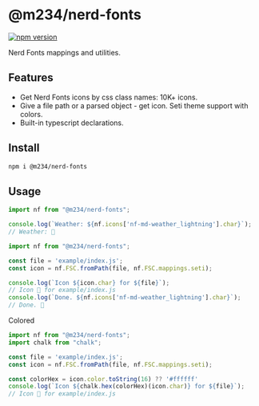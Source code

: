 # @m234/nerd-fonts

[![npm version](https://badge.fury.io/js/@m234/nerd-fonts.svg)](https://www.npmjs.com/package/@m234/nerd-fonts)

Nerd Fonts mappings and utilities.

## Features

 - Get Nerd Fonts icons by css class names: 10K+ icons.
 - Give a file path or a parsed object - get icon. Seti theme support with colors.
 - Built-in typescript declarations.

## Install

```bash
npm i @m234/nerd-fonts
```

## Usage

```js
import nf from "@m234/nerd-fonts";

console.log(`Weather: ${nf.icons['nf-md-weather_lightning'].char}`);
// Weather: 󰖓
```

```js
import nf from "@m234/nerd-fonts";

const file = 'example/index.js';
const icon = nf.FSC.fromPath(file, nf.FSC.mappings.seti);

console.log(`Icon ${icon.char} for ${file}`);
// Icon  for example/index.js
console.log(`Done. ${nf.icons['nf-md-weather_lightning'].char}`);
// Done. 󰖓
```

Colored
```js
import nf from "@m234/nerd-fonts";
import chalk from "chalk";

const file = 'example/index.js';
const icon = nf.FSC.fromPath(file, nf.FSC.mappings.seti);

const colorHex = icon.color.toString(16) ?? '#ffffff'
console.log(`Icon ${chalk.hex(colorHex)(icon.char)} for ${file}`);
// Icon  for example/index.js
```
